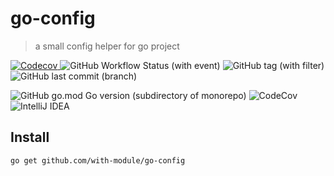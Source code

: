 # go-config

> a small config helper for go project

[![Codecov](https://img.shields.io/codecov/c/github/with-module/go-config?style=for-the-badge&logo=codecov&logoColor=white)
](https://codecov.io/gh/with-module/go-config)
![GitHub Workflow Status (with event)](https://img.shields.io/github/actions/workflow/status/with-module/go-config/go-cov.yml?style=for-the-badge&logo=githubactions&logoColor=white)
![GitHub tag (with filter)](https://img.shields.io/github/v/tag/with-module/go-config?style=for-the-badge)
![GitHub last commit (branch)](https://img.shields.io/github/last-commit/with-module/go-config/main?style=for-the-badge&logo=github)


![GitHub go.mod Go version (subdirectory of monorepo)](https://img.shields.io/github/go-mod/go-version/with-module/go-config?style=for-the-badge&logo=go&logoColor=white)
![CodeCov](https://img.shields.io/badge/codecov-%23ff0077.svg?style=for-the-badge&logo=codecov&logoColor=white)
![IntelliJ IDEA](https://img.shields.io/badge/IntelliJIDEA-000000.svg?style=for-the-badge&logo=intellij-idea&logoColor=white)

## Install
```shell
go get github.com/with-module/go-config
```
